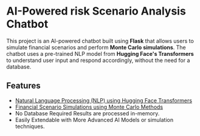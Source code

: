 # AI-Powered risk Scenario Analysis Chatbot

This project is an AI-powered chatbot built using **Flask** that allows users to simulate financial scenarios and perform **Monte Carlo simulations**. The chatbot uses a pre-trained NLP model from **Hugging Face's Transformers** to understand user input and respond accordingly, without the need for a database.

## Features

- [Natural Language Processing (NLP) using Hugging Face Transformers](https://github.com/tensorflow/models/blob/master/official/nlp/docs/pretrained_models.md)
- [Financial Scenario Simulations using Monte Carlo Methods](https://towardsdatascience.com/monte-carlo-simulation-a-practical-guide-85da45597f0e)
- No Database Required Results are processed in-memory.
- Easily Extendable with More Advanced AI Models or simulation techniques.

